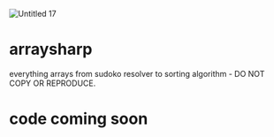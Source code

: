 ![Untitled 17](https://github.com/user-attachments/assets/04a4b740-85b7-4d86-87a3-418614dc0055)
# arraysharp
everything arrays from sudoko resolver to sorting algorithm - DO NOT COPY OR REPRODUCE.

# code coming soon
